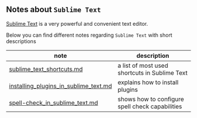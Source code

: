 ## Notes about `Sublime Text`

[Sublime Text](https://www.sublimetext.com/) is a very powerful and convenient text editor.

Below you can find different notes regarding `Sublime Text` with short descriptions 

note | description 
---- | -----------
[sublime_text_shortcuts.md](./sublime_text_shortcuts.md) | a list of most used shortcuts in Sublime Text
[installing_plugins_in_sublime_text.md](./installing_plugins_in_sublime_text.md) | explains how to install plugins
[spell-check_in_sublime_text.md](./spell-check_in_sublime_text.md) | shows how to configure spell check capabilities